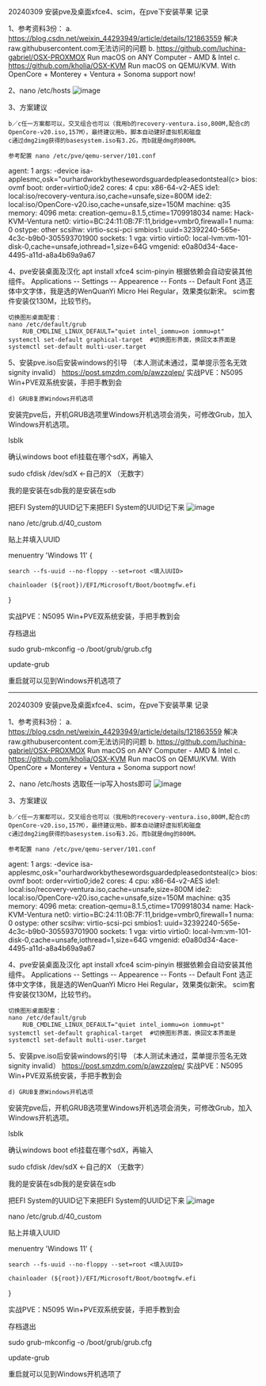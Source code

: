 20240309 安装pve及桌面xfce4、scim，在pve下安装苹果
记录


1、参考资料3份：
    a. https://blog.csdn.net/weixin_44293949/article/details/121863559 解决raw.githubusercontent.com无法访问的问题 
    b. https://github.com/luchina-gabriel/OSX-PROXMOX Run macOS on ANY Computer - AMD & Intel
    c. https://github.com/kholia/OSX-KVM  Run macOS on QEMU/KVM. With OpenCore + Monterey + Ventura + Sonoma support now!

2、nano /etc/hosts
    ![image](https://github.com/nophook/pve-xfce4-scim-macOS-passthrogh/assets/113235819/3b2f3403-d02e-4681-a458-850880e76b32)

3、方案建议

    b／c任一方案都可以，交叉组合也可以（我用b的recovery-ventura.iso,800M,配合c的OpenCore-v20.iso,157M），最终建议用b，脚本自动建好虚拟机和磁盘
    c通过dmg2img获得的basesystem.iso有3.2G，而b就是dmg的800M。
    
    参考配置 nano /etc/pve/qemu-server/101.conf
agent: 1
args: -device isa-applesmc,osk="ourhardworkbythesewordsguardedpleasedontsteal(c>
bios: ovmf
boot: order=virtio0;ide2
cores: 4
cpu: x86-64-v2-AES
ide1: local:iso/recovery-ventura.iso,cache=unsafe,size=800M
ide2: local:iso/OpenCore-v20.iso,cache=unsafe,size=150M
machine: q35
memory: 4096
meta: creation-qemu=8.1.5,ctime=1709918034
name: Hack-KVM-Ventura
net0: virtio=BC:24:11:0B:7F:11,bridge=vmbr0,firewall=1
numa: 0
ostype: other
scsihw: virtio-scsi-pci
smbios1: uuid=32392240-565e-4c3c-b9b0-305593701900
sockets: 1
vga: virtio
virtio0: local-lvm:vm-101-disk-0,cache=unsafe,iothread=1,size=64G
vmgenid: e0a80d34-4ace-4495-a11d-a8a4b69a9a67





4、pve安装桌面及汉化
    apt install xfce4 scim-pinyin
    根据依赖会自动安装其他组件。
    Applications -- Settings -- Appearence -- Fonts -- Default Font 选正体中文字体，我是选的WenQuanYi Micro Hei Regular，效果类似新宋。
    scim套件安装仅130M，比较节约。

    切换图形桌面配套：
    nano /etc/default/grub
        RUB_CMDLINE_LINUX_DEFAULT="quiet intel_iommu=on iommu=pt"
    systemctl set-default graphical-target  #切换图形界面，换回文本界面是 systemctl set-default multi-user.target

5、安装pve.iso后安装windows的引导  （本人测试未通过，菜单提示签名无效signity invalid）
    https://post.smzdm.com/p/awzzqlep/  实战PVE：N5095 Win+PVE双系统安装，手把手教到会

    d) GRUB复原Windows开机选项
安装完pve后，开机GRUB选项里Windows开机选项会消失，可修改Grub，加入Windows开机选项。

lsblk

确认windows boot efi挂载在哪个sdX，再输入

sudo cfdisk /dev/sdX <-自己的X （无数字）

我的是安装在sdb我的是安装在sdb

把EFI System的UUID记下来把EFI System的UUID记下来
![image](https://github.com/nophook/pve-xfce4-scim-macOS-passthrogh/assets/113235819/5cc98100-7f74-455a-92d2-a52c6d252dff)

nano /etc/grub.d/40_custom

贴上并填入UUID

menuentry 'Windows 11' {

    search --fs-uuid --no-floppy --set=root <填入UUID>

    chainloader (${root})/EFI/Microsoft/Boot/bootmgfw.efi

}

实战PVE：N5095 Win+PVE双系统安装，手把手教到会

存档退出

sudo grub-mkconfig -o /boot/grub/grub.cfg

update-grub

重启就可以见到Windows开机选项了





--------------
20240309 安装pve及桌面xfce4、scim，在pve下安装苹果
记录


1、参考资料3份：
    a. https://blog.csdn.net/weixin_44293949/article/details/121863559 解决raw.githubusercontent.com无法访问的问题 
    b. https://github.com/luchina-gabriel/OSX-PROXMOX Run macOS on ANY Computer - AMD & Intel
    c. https://github.com/kholia/OSX-KVM  Run macOS on QEMU/KVM. With OpenCore + Monterey + Ventura + Sonoma support now!

2、nano /etc/hosts  选取任一ip写入hosts即可
    ![image](https://github.com/nophook/pve-xfce4-scim-macOS-passthrogh/assets/113235819/3b2f3403-d02e-4681-a458-850880e76b32)

3、方案建议

    b／c任一方案都可以，交叉组合也可以（我用b的recovery-ventura.iso,800M,配合c的OpenCore-v20.iso,157M），最终建议用b，脚本自动建好虚拟机和磁盘
    c通过dmg2img获得的basesystem.iso有3.2G，而b就是dmg的800M。
    
    参考配置 nano /etc/pve/qemu-server/101.conf
agent: 1
args: -device isa-applesmc,osk="ourhardworkbythesewordsguardedpleasedontsteal(c>
bios: ovmf
boot: order=virtio0;ide2
cores: 4
cpu: x86-64-v2-AES
ide1: local:iso/recovery-ventura.iso,cache=unsafe,size=800M
ide2: local:iso/OpenCore-v20.iso,cache=unsafe,size=150M
machine: q35
memory: 4096
meta: creation-qemu=8.1.5,ctime=1709918034
name: Hack-KVM-Ventura
net0: virtio=BC:24:11:0B:7F:11,bridge=vmbr0,firewall=1
numa: 0
ostype: other
scsihw: virtio-scsi-pci
smbios1: uuid=32392240-565e-4c3c-b9b0-305593701900
sockets: 1
vga: virtio
virtio0: local-lvm:vm-101-disk-0,cache=unsafe,iothread=1,size=64G
vmgenid: e0a80d34-4ace-4495-a11d-a8a4b69a9a67





4、pve安装桌面及汉化
    apt install xfce4 scim-pinyin
    根据依赖会自动安装其他组件。
    Applications -- Settings -- Appearence -- Fonts -- Default Font 选正体中文字体，我是选的WenQuanYi Micro Hei Regular，效果类似新宋。
    scim套件安装仅130M，比较节约。

    切换图形桌面配套：
    nano /etc/default/grub
        RUB_CMDLINE_LINUX_DEFAULT="quiet intel_iommu=on iommu=pt"
    systemctl set-default graphical-target  #切换图形界面，换回文本界面是 systemctl set-default multi-user.target

5、安装pve.iso后安装windows的引导  （本人测试未通过，菜单提示签名无效signity invalid）
    https://post.smzdm.com/p/awzzqlep/  实战PVE：N5095 Win+PVE双系统安装，手把手教到会

    d) GRUB复原Windows开机选项
安装完pve后，开机GRUB选项里Windows开机选项会消失，可修改Grub，加入Windows开机选项。

lsblk

确认windows boot efi挂载在哪个sdX，再输入

sudo cfdisk /dev/sdX <-自己的X （无数字）

我的是安装在sdb我的是安装在sdb

把EFI System的UUID记下来把EFI System的UUID记下来
![image](https://github.com/nophook/pve-xfce4-scim-macOS-passthrogh/assets/113235819/5cc98100-7f74-455a-92d2-a52c6d252dff)

nano /etc/grub.d/40_custom

贴上并填入UUID

menuentry 'Windows 11' {

    search --fs-uuid --no-floppy --set=root <填入UUID>

    chainloader (${root})/EFI/Microsoft/Boot/bootmgfw.efi

}

实战PVE：N5095 Win+PVE双系统安装，手把手教到会

存档退出

sudo grub-mkconfig -o /boot/grub/grub.cfg

update-grub

重启就可以见到Windows开机选项了





